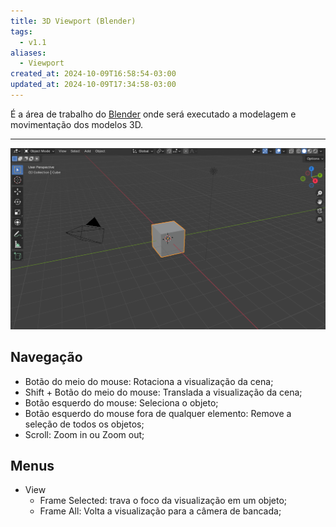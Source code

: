 ```yaml
---
title: 3D Viewport (Blender)
tags:
  - v1.1
aliases:
  - Viewport
created_at: 2024-10-09T16:58:54-03:00
updated_at: 2024-10-09T17:34:58-03:00
---
```


É a área de trabalho do [Blender](api/entrada/2024/07/26/Blender.md) onde será executado a modelagem e movimentação dos modelos 3D.

---

![3D Viewport assim que o blender é aberto pela primeira vez.](assets/images/2024/Blender_3D_Viewport.png)

## Navegação

- Botão do meio do mouse: Rotaciona a visualização da cena;
- Shift + Botão do meio do mouse: Translada a visualização da cena;
- Botão esquerdo do mouse: Seleciona o objeto;
- Botão esquerdo do mouse fora de qualquer elemento: Remove a seleção de todos os objetos;
- Scroll: Zoom in ou Zoom out;

## Menus

- View
	- Frame Selected: trava o foco da visualização em um objeto;
	- Frame All: Volta a visualização para a câmera de bancada;